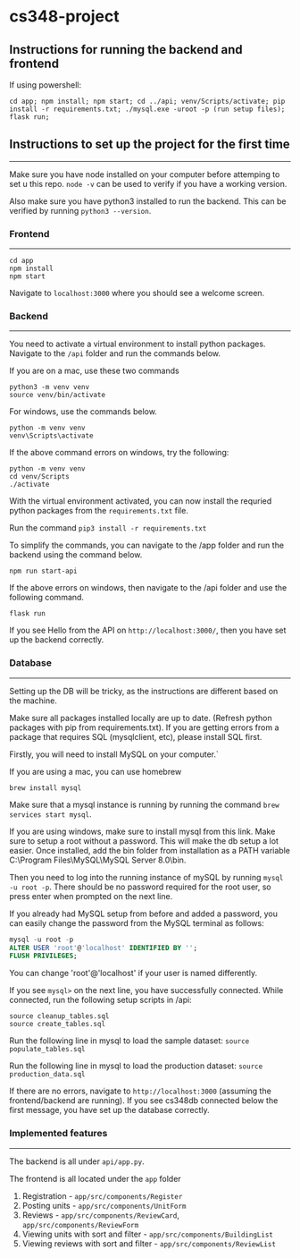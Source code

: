 # cs348-project

## Instructions for running the backend and frontend

If using powershell:
```
cd app; npm install; npm start; cd ../api; venv/Scripts/activate; pip install -r requirements.txt; ./mysql.exe -uroot -p (run setup files); flask run;
```

## Instructions to set up the project for the first time
---
Make sure you have node installed on your computer before attemping to set u this repo. `node -v` can be used to verify if you have a working version.

Also make sure you have python3 installed to run the backend. This can be verified by running `python3 --version`.


### Frontend
---
```
cd app
npm install
npm start
```

Navigate to `localhost:3000` where you should see a welcome screen.

### Backend
---
You need to activate a virtual environment to install python packages. Navigate to the `/api` folder and run the commands below. 

If you are on a mac, use these two commands
```
python3 -m venv venv 
source venv/bin/activate
```

For windows, use the commands below.
```
python -m venv venv
venv\Scripts\activate
```

If the above command errors on windows, try the following:
```
python -m venv venv
cd venv/Scripts
./activate
```

With the virtual environment activated, you can now install the requried python packages from the `requirements.txt` file. 

Run the command `pip3 install -r requirements.txt`

To simplify the commands, you can navigate to the /app folder and run the backend using the command below. 

```
npm run start-api
```

If the above errors on windows, then navigate to the /api folder and use the following command.
```
flask run
```

If you see Hello from the API on `http://localhost:3000/`, then you have set up the backend correctly. 

### Database
---
Setting up the DB will be tricky, as the instructions are different based on the machine.

Make sure all packages installed locally are up to date. (Refresh python packages with pip from requirements.txt). If you are getting errors from a package that requires SQL (mysqlclient, etc), please install SQL first.

Firstly, you will need to install MySQL on your computer.`

If you are using a mac, you can use homebrew
```
brew install mysql
```
Make sure that a mysql instance is running by running the command `brew services start mysql`.

If you are using windows, make sure to install mysql from this link. Make sure to setup a root without a password. This will make the db setup a lot easier. Once installed, add the bin folder from installation as a PATH variable C:\Program Files\MySQL\MySQL Server 8.0\bin.

Then you need to log into the running instance of mySQL by running `mysql -u root -p`. There should be no password required for the root user, so press enter when prompted on the next line.

If you already had MySQL setup from before and added a password, you can easily change the password from the MySQL terminal as follows:
```SQL
mysql -u root -p
ALTER USER 'root'@'localhost' IDENTIFIED BY '';
FLUSH PRIVILEGES;
```
You can change 'root'@'localhost' if your user is named differently.

If you see `mysql>` on the next line, you have successfully connected. While connected, run the following setup scripts in /api:
```
source cleanup_tables.sql
source create_tables.sql
```

Run the following line in mysql to load the sample dataset:
`source populate_tables.sql`

Run the following line in mysql to load the production dataset:
`source production_data.sql`

If there are no errors, navigate to `http://localhost:3000` (assuming the frontend/backend are running). If you see cs348db connected below the first message, you have set up the database correctly. 

### Implemented features
---
The backend is all under `api/app.py`.

The frontend is all located under the `app` folder
1. Registration - `app/src/components/Register`
2. Posting units - `app/src/components/UnitForm`
3. Reviews - `app/src/components/ReviewCard`, `app/src/components/ReviewForm`
4. Viewing units with sort and filter - `app/src/components/BuildingList`
5. Viewing reviews with sort and filter - `app/src/components/ReviewList`
